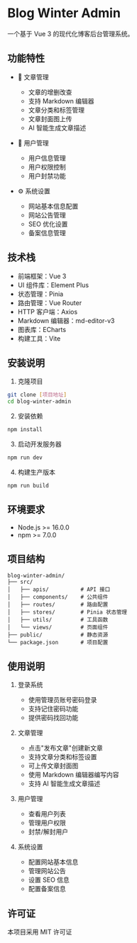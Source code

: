 # Blog Winter Admin

一个基于 Vue 3 的现代化博客后台管理系统。

## 功能特性

- 📝 文章管理

  - 文章的增删改查
  - 支持 Markdown 编辑器
  - 文章分类和标签管理
  - 文章封面图上传
  - AI 智能生成文章描述

- 👥 用户管理

  - 用户信息管理
  - 用户权限控制
  - 用户封禁功能

- ⚙️ 系统设置

  - 网站基本信息配置
  - 网站公告管理
  - SEO 优化设置
  - 备案信息管理

## 技术栈

- 前端框架：Vue 3
- UI 组件库：Element Plus
- 状态管理：Pinia
- 路由管理：Vue Router
- HTTP 客户端：Axios
- Markdown 编辑器：md-editor-v3
- 图表库：ECharts
- 构建工具：Vite

## 安装说明

1. 克隆项目

```bash
git clone [项目地址]
cd blog-winter-admin
```

2. 安装依赖

```bash
npm install
```

3. 启动开发服务器

```bash
npm run dev
```

4. 构建生产版本

```bash
npm run build
```

## 环境要求

- Node.js >= 16.0.0
- npm >= 7.0.0

## 项目结构

```
blog-winter-admin/
├── src/
│   ├── apis/          # API 接口
│   ├── components/    # 公共组件
│   ├── routes/        # 路由配置
│   ├── stores/        # Pinia 状态管理
│   ├── utils/         # 工具函数
│   └── views/         # 页面组件
├── public/            # 静态资源
└── package.json       # 项目配置
```

## 使用说明

1. 登录系统

   - 使用管理员账号密码登录
   - 支持记住密码功能
   - 提供密码找回功能

2. 文章管理

   - 点击"发布文章"创建新文章
   - 支持文章分类和标签设置
   - 可上传文章封面图
   - 使用 Markdown 编辑器编写内容
   - 支持 AI 智能生成文章描述

3. 用户管理

   - 查看用户列表
   - 管理用户权限
   - 封禁/解封用户

4. 系统设置
   - 配置网站基本信息
   - 管理网站公告
   - 设置 SEO 信息
   - 配置备案信息

## 许可证

本项目采用 MIT 许可证
